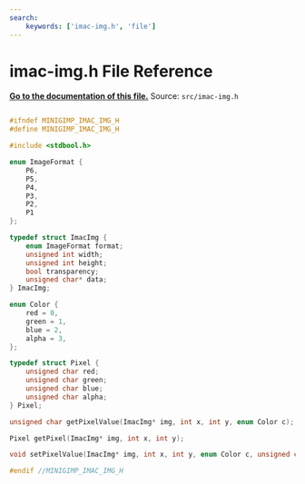 ```yaml
---
search:
    keywords: ['imac-img.h', 'file']
---
```


# imac-img.h File Reference

**[Go to the documentation of this file.](imac-img_8h.md)**
Source: `src/imac-img.h`

    
    
    
    
    
    
    
    
    
    
    
      
      
      
    
    
    
```cpp

#ifndef MINIGIMP_IMAC_IMG_H
#define MINIGIMP_IMAC_IMG_H

#include <stdbool.h>

enum ImageFormat {
    P6,
    P5,
    P4,
    P3,
    P2,
    P1
};

typedef struct ImacImg {
    enum ImageFormat format;
    unsigned int width;
    unsigned int height;
    bool transparency;
    unsigned char* data;
} ImacImg;

enum Color {
    red = 0,
    green = 1,
    blue = 2,
    alpha = 3,
};

typedef struct Pixel {
    unsigned char red;
    unsigned char green;
    unsigned char blue;
    unsigned char alpha;
} Pixel;

unsigned char getPixelValue(ImacImg* img, int x, int y, enum Color c);

Pixel getPixel(ImacImg* img, int x, int y);

void setPixelValue(ImacImg* img, int x, int y, enum Color c, unsigned char value);

#endif //MINIGIMP_IMAC_IMG_H
```


    
  
